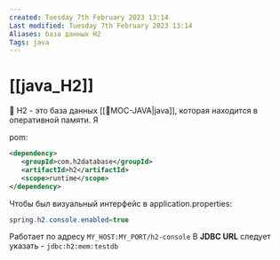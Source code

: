 ```yaml
---
created: Tuesday 7th February 2023 13:14
Last modified: Tuesday 7th February 2023 13:14
Aliases: база данных H2
Tags: java
---
```


# [[java_H2]]


📌 H2 - это база данных [[📙MOC-JAVA|java]], которая находится в оперативной памяти. Я

pom:
```xml
<dependency>  
   <groupId>com.h2database</groupId>  
   <artifactId>h2</artifactId>  
   <scope>runtime</scope>  
</dependency>
```
Чтобы был визуальный интерфейс в application.properties:
```java
spring.h2.console.enabled=true
```
Работает по адресу `MY_HOST:MY_PORT/h2-console`
В **JDBC URL** следует указать - `jdbc:h2:mem:testdb`
